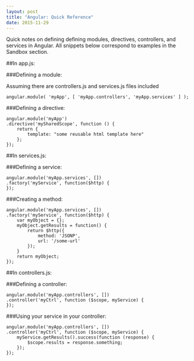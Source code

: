 ```yaml
---
layout: post
title: "Angular: Quick Reference"
date: 2015-11-29
---
```


Quick notes on defining defining modules, directives, controllers, and services in Angular. All snippets below correspond to examples in the Sandbox section.

##In app.js:

###Defining a module:

Assuming there are controllers.js and services.js files included


	angular.module( 'myApp', [ 'myApp.controllers', 'myApp.services' ] ); 



###Defining a directive:


	angular.module('myApp')
	.directive('mySharedScope', function () {
    	return {
    		template: "some reusable html template here"
    	};
	});



##In services.js:

###Defining a service:


	angular.module('myApp.services', [])
	.factory('myService', function($http) {
	});


###Creating a method:


	angular.module('myApp.services', [])
	.factory('myService', function($http) {
    	var myObject = {};
    	myObject.getResults = function() {
    		return $http({
        		method: 'JSONP', 
        		url: '/some-url'
      		});
    	}
    	return myObject;
	});


##In controllers.js:

###Defining a controller:


	angular.module('myApp.controllers', [])
	.controller('myCtrl', function ($scope, myService) {
	});

###Using your service in your controller:


	angular.module('myApp.controllers', [])
	.controller('myCtrl', function ($scope, myService) {
		myService.getResults().success(function (response) {
	    	$scope.results = response.something;
	    });
	});

